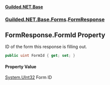 #### [Guilded.NET.Base](Guilded_NET_Base.md 'Guilded.NET.Base')
### [Guilded.NET.Base.Forms](Guilded_NET_Base.md#Guilded_NET_Base_Forms 'Guilded.NET.Base.Forms').[FormResponse](FormResponse.md 'Guilded.NET.Base.Forms.FormResponse')
## FormResponse.FormId Property
ID of the form this response is filling out.  
```csharp
public uint FormId { get; set; }
```
#### Property Value
[System.UInt32](https://docs.microsoft.com/en-us/dotnet/api/System.UInt32 'System.UInt32')
Form ID
